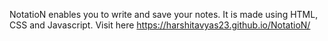 NotatioN enables you to write and save your notes. It is made using HTML, CSS and Javascript.
Visit here https://harshitavyas23.github.io/NotatioN/ 
